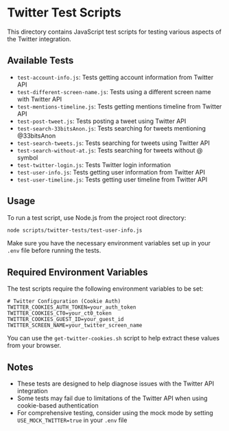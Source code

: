 # Twitter Test Scripts

This directory contains JavaScript test scripts for testing various aspects of the Twitter integration.

## Available Tests

- `test-account-info.js`: Tests getting account information from Twitter API
- `test-different-screen-name.js`: Tests using a different screen name with Twitter API
- `test-mentions-timeline.js`: Tests getting mentions timeline from Twitter API
- `test-post-tweet.js`: Tests posting a tweet using Twitter API
- `test-search-33bitsAnon.js`: Tests searching for tweets mentioning @33bitsAnon
- `test-search-tweets.js`: Tests searching for tweets using Twitter API
- `test-search-without-at.js`: Tests searching for tweets without @ symbol
- `test-twitter-login.js`: Tests Twitter login information
- `test-user-info.js`: Tests getting user information from Twitter API
- `test-user-timeline.js`: Tests getting user timeline from Twitter API

## Usage

To run a test script, use Node.js from the project root directory:

```bash
node scripts/twitter-tests/test-user-info.js
```

Make sure you have the necessary environment variables set up in your `.env` file before running the tests.

## Required Environment Variables

The test scripts require the following environment variables to be set:

```
# Twitter Configuration (Cookie Auth)
TWITTER_COOKIES_AUTH_TOKEN=your_auth_token
TWITTER_COOKIES_CT0=your_ct0_token
TWITTER_COOKIES_GUEST_ID=your_guest_id
TWITTER_SCREEN_NAME=your_twitter_screen_name
```

You can use the `get-twitter-cookies.sh` script to help extract these values from your browser.

## Notes

- These tests are designed to help diagnose issues with the Twitter API integration
- Some tests may fail due to limitations of the Twitter API when using cookie-based authentication
- For comprehensive testing, consider using the mock mode by setting `USE_MOCK_TWITTER=true` in your `.env` file
